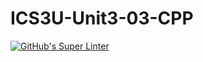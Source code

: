 # ICS3U-Unit3-03-CPP
[![GitHub's Super Linter](https://github.com/Yiyun-Qin/ICS3U-Unit3-03-CPP/workflows/GitHub's%20Super%20Linter/badge.svg)](https://github.com/Yiyun-Qin/ICS3U-Unit3-03-CPP/actions)
